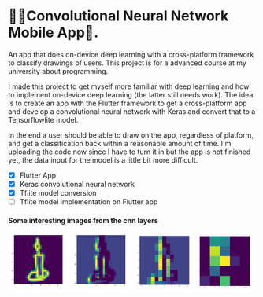 # 👨‍💻Convolutional Neural Network Mobile App📱.
An app that does on-device deep learning with a cross-platform framework to classify drawings of users. This project is for a advanced course at my university about programming. 

I made this project to get myself more familiar with deep learning and how to implement on-device deep learning (the latter still needs work). The idea is to create an app with the Flutter framework to get a cross-platform app and develop a convolutional neural network with Keras and convert that to a Tensorflowlite model.

In the end a user should be able to draw on the app, regardless of platform, and get a classification back within a reasonable amount of time. I'm uploading the code now since I have to turn it in but the app is not finished yet, the data input for the model is a little bit more difficult.

- [x] Flutter App
- [x] Keras convolutional neural network
- [x] Tflite model conversion
- [ ] Tflite model implementation on Flutter app

#### Some interesting images from the cnn layers
![CNN image](https://github.com/JesseB-Kit/drawing_nn/blob/master/image.PNG "image")
